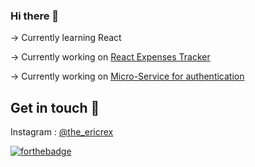 ### Hi there 👋

-> Currently learning React

-> Currently working on [React Expenses Tracker](https://github.com/ericraymundrex/Expenses_Tracker)

-> Currently working on [Micro-Service for authentication](https://github.com/ericraymundrex/React_user_autentication_API)


## Get in touch 💭

Instagram : [@the_ericrex](https://www.instagram.com/_._eric_rex_._/)


[![forthebadge](https://forthebadge.com/images/badges/contains-cat-gifs.svg)]()

